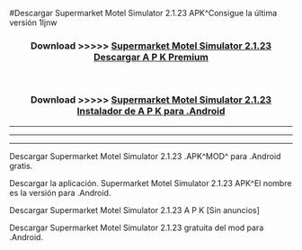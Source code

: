 #Descargar Supermarket Motel Simulator 2.1.23 APK^Consigue la última versión 1ljnw



<div align="center">
<h3>Download >>>>> <a href="https://es-sites.web.app/?es= Supermarket Motel Simulator 2.1.23">Supermarket Motel Simulator 2.1.23 Descargar A P K Premium</a></h3><br>

<h3>Download >>>>> <a href="https://es-sites.web.app/?es= Supermarket Motel Simulator 2.1.23">Supermarket Motel Simulator 2.1.23 Instalador de A P K para .Android</a></h3>
</div>


----------------------------------------------------------

----------------------------------------------------------

----------------------------------------------------------

Descargar Supermarket Motel Simulator 2.1.23 .APK^MOD^ para .Android gratis.

Descargar la aplicación. Supermarket Motel Simulator 2.1.23 APK^El nombre es la versión para .Android.

Descargar Supermarket Motel Simulator 2.1.23 A P K [Sin anuncios]

Descargar Supermarket Motel Simulator 2.1.23 gratuita del mod para .Android.